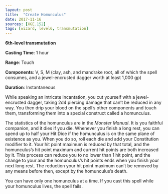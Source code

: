 ```yaml
---
layout: post
title:  "Create Homunculus"
date: 2017-11-16
sources: [XGE.152]
tags: [wizard, level6, transmutation]
---
```


**6th-level transmutation**

**Casting Time**: 1 hour

**Range**: Touch

**Components**: V, S, M (clay, ash, and mandrake root, all of which the spell consumes, and a jewel-encrusted dagger worth at least 1,000 gp)

**Duration**: Instantaneous

While speaking an intricate incantation, you cut yourself with a jewel-encrusted dagger, taking 2d4 piercing damage that can’t be reduced in any way. You then drip your blood on the spell’s other components and touch them, transforming them into a special construct called a homunculus.

The statistics of the homunculus are in the *Monster Manual*. It is you faithful companion, and it dies if you die. Whenever you finish a long rest, you can spend up to half your Hit Dice if the homunculus is on the same plane of existence as you. When you do so, roll each die and add your Constitution modifier to it. Your hit point maximum is reduced by that total, and the homunculus’s hit point maximum and current hit points are both increased by it. This process can reduce you to no lower than 1 hit point, and the change to your and the homunculus’s hit points ends when you finish your next long rest. The reduction your hit point maximum can’t be removed by any means before then, except by the homunculus’s death.

You can have only one homunculus at a time. If you cast this spell while your homunculus lives, the spell fails.
